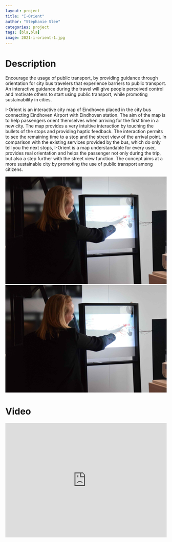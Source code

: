```yaml
---
layout: project
title: "I-Orient"
author: "Stephanie Slee"
categories: project
tags: [bla,bla]
image: 2021-i-orient-1.jpg
---
```


# Description
Encourage the usage of public transport, by providing guidance through orientation for city bus travelers that experience barriers to public transport. An interactive guidance during the travel will give people perceived control and motivate others to start using public transport, while promoting sustainability in cities.

I-Orient is an interactive city map of Eindhoven placed in the city bus connecting Eindhoven Airport with Eindhoven station. The aim of the map is to help passengers orient themselves when arriving for the first time in a new city. The map provides a very intuitive interaction by touching the bullets of the stops and providing haptic feedback. The interaction permits to see the remaining time to a stop and the street view of the arrival point. In comparison with the existing services provided by the bus, which do only tell you the next stops, I-Orient is a map understandable for every user, provides real orientation and helps the passenger not only during the trip, but also a step further with the street view function. The concept aims at a more sustainable city by promoting the use of public transport among citizens.

![i-orient](/assets/img/2021-i-orient-2.jpg)
![i-orient](/assets/img/2021-i-orient-3.jpg)

# Video
<iframe style="display:inline-block; border:0px solid #FFF; width: 100%; height: 358px" src="https://www.youtube.com/embed/CAyWN9ba9J8?playlist=CAyWN9ba9J8&loop=1&autoplay=1&mute=1" frameborder="0" allowfullscreen></iframe>

